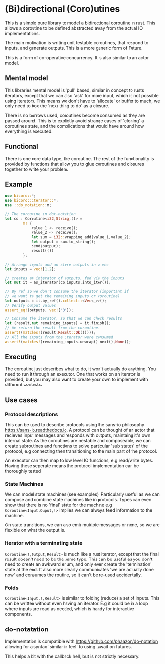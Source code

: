 # (Bi)directional (Coro)utines

This is a simple pure library to model a bidirectional coroutine in rust.
This allows a coroutine to be defined abstracted away from the actual IO implementations.

The main motivation is writing unit testable coroutines, that respond to inputs, and generate outputs.
This is a more generic form of Future.

This is a form of co-operative concurrency. It is also similar to an actor model.

## Mental model

This libraries mental model is 'pull' based, similar in concept to rusts iterators, except
that we can also 'ask' for more input, which is not possible using iterators. This means we don't
have to 'allocate' or buffer to much, we only need to box the 'next thing to do' as a closure.

There is no borrows used, coroutines become consumed as they are passed around. This is to explictly
avoid strange cases of 'cloning' a coroutines state, and the complications that would have around how everything
is executed.

## Functional

There is one core data type, the coroutine. The rest of the functionality is provided by functions
that allow you to glue coroutines and closures together to write your problem.



## Example

```rust
use bicoro::*;
use bicoro::iterator::*;
use ::do_notation::m;
 
// The coroutine in dot-notation
let co : Coroutine<i32,String,()> =
        m! {
            value_1 <- receive();
            value_2 <- receive();
            let sum = i32::wrapping_add(value_1,value_2);
            let output = sum.to_string();
            send(output);
            result(())
        };
 
// Arrange inputs and an store outputs in a vec
let inputs = vec![1,2];

// creates an interator of outputs, fed via the inputs
let mut it = as_iterator(co,inputs.into_iter());

// By ref so we don't consume the iterator (important if
// we want to get the remaining inputs or coroutine)
let outputs = it.by_ref().collect::<Vec<_>>();
// Verify output values
assert_eq!(outputs, vec!["3"]); 

// Consume the iterator, so that we can check results
let (result,mut remaining_inputs) = it.finish();
// We return the result from the coroutine.
assert!(matches!(result,Result::Ok(())));
// All the inputs from the iterator were consumed
assert!(matches!(remaining_inputs.unwrap().next(),None));
```

## Executing

The coroutine just describes what to do, it won't actually do anything.
You need to run it through an executor.
One that works on an iterator is provided, but you may also want to create your own
to implement with different contexts.

## Use cases

### Protocol descriptions

This can be used to describe protocols using the sans-io philosophy https://sans-io.readthedocs.io. 
A protocol can be thought of an actor that recieves input messages and responds with outputs, maintaing it's
own internal state. As the coroutines are nestable and composeable, we can create subroutines and functions to solve
particular 'sub states' of the protocol, e.g connecting then transitioning to the main part of the protocol.

An executor can then map to low level IO functions, e.g read/write bytes. Having these seperate means the protocol 
implementation can be thoroughly tested

### State Machines

We can model state machines (see examples). Particularly useful as we can compose and combine state machines like in protocols.
Types can even show that there is no 'final' state for the machine e.g `Coroutine<Input,Ouput,!>` implies we can always
feed information to the machine.

On state transitions, we can also emit multiple messages or none, so we are flexible on what the output is.

### Iterator with a terminating state

`Coroutine<!,Output,Result>` is much like a rust iterator, except that the final result doesn't need to be the same type.
This can be useful as you don't need to create an awkward enum, and only ever create the 'termination' state at the end.
It also more clearly communicates 'we are actually done now' and consumes the routine, so it can't be re-used accidentally.

### Folds

`Coroutine<Input,!,Result>` is similar to folding (reduce) a set of inputs. This can be written without even having an iterator.
E.g it could be in a loop where inputs are read as needed, which is handy for interactive components.

## do-notatation

Implementation is compatible with <https://github.com/phaazon/do-notation>
allowing for a syntax 'similar in feel' to using .await on futures.

This helps a bit with the callback hell, but is not strictly necessary.